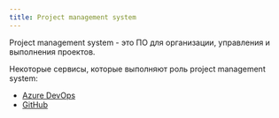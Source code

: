 ```yaml
---
title: Project management system
---
```


Project management system - это ПО для организации, управления и выполнения проектов.

Некоторые сервисы, которые выполняют роль project management system:
- [Azure DevOps](../Services/Azure%20DevOps/Azure%20DevOps.md)
- [GitHub](../Services/Github/GitHub.md)